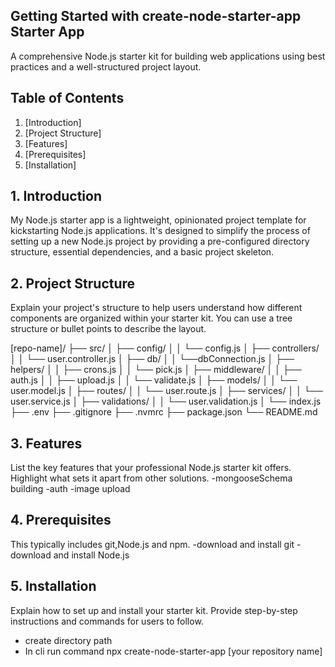 ## Getting Started with create-node-starter-app Starter App
A comprehensive Node.js starter kit for building web applications using best practices and a well-structured project layout.


## Table of Contents

1. [Introduction]
2. [Project Structure]
3. [Features]
4. [Prerequisites]
5. [Installation]


## 1. Introduction
My Node.js starter app is a lightweight, opinionated project template for kickstarting Node.js applications. It's designed to simplify the process of setting up a new Node.js project by providing a pre-configured directory structure, essential dependencies, and a basic project skeleton.

## 2. Project Structure

Explain your project's structure to help users understand how different components are organized within your starter kit. You can use a tree structure or bullet points to describe the layout.

[repo-name]/
 ├── src/
 │    ├── config/
 │   │   └── config.js
 │   ├── controllers/
 │   │   └── user.controller.js
 │   ├── db/
 │   │   └──dbConnection.js
 │   ├── helpers/
 │   │   ├── crons.js
 │   │   └── pick.js
 │   ├── middleware/
 │   │   ├── auth.js
 │   │   ├── upload.js
 │   │   └── validate.js
 │   ├── models/
 │   │   └── user.model.js
 │   ├── routes/
 │   │   └── user.route.js
 │   ├── services/
 │   │   └── user.service.js
 │   ├── validations/
 │   │   └── user.validation.js
 │   └── index.js
 ├── .env
 ├── .gitignore
 ├── .nvmrc
 ├── package.json
 └── README.md

## 3. Features
List the key features that your professional Node.js starter kit offers. Highlight what sets it apart from other solutions.
   -mongooseSchema building
   -auth
   -image upload

## 4. Prerequisites
 This typically includes git,Node.js and npm.
   -download and install git
   -download and install Node.js

## 5. Installation
Explain how to set up and install your starter kit. Provide step-by-step instructions and commands for users to follow.
  - create directory path
  - In cli run command npx create-node-starter-app [your repository name]
